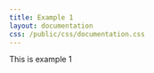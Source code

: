 ```yaml
---
title: Example 1
layout: documentation
css: /public/css/documentation.css
---
```


This is example 1